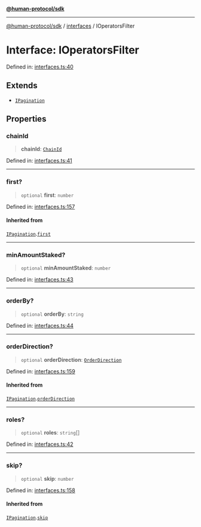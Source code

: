 [**@human-protocol/sdk**](../../README.md)

***

[@human-protocol/sdk](../../modules.md) / [interfaces](../README.md) / IOperatorsFilter

# Interface: IOperatorsFilter

Defined in: [interfaces.ts:40](https://github.com/humanprotocol/human-protocol/blob/d770e8f228f083f5eba0523ebbdff361b3188c3d/packages/sdk/typescript/human-protocol-sdk/src/interfaces.ts#L40)

## Extends

- [`IPagination`](IPagination.md)

## Properties

### chainId

> **chainId**: [`ChainId`](../../enums/enumerations/ChainId.md)

Defined in: [interfaces.ts:41](https://github.com/humanprotocol/human-protocol/blob/d770e8f228f083f5eba0523ebbdff361b3188c3d/packages/sdk/typescript/human-protocol-sdk/src/interfaces.ts#L41)

***

### first?

> `optional` **first**: `number`

Defined in: [interfaces.ts:157](https://github.com/humanprotocol/human-protocol/blob/d770e8f228f083f5eba0523ebbdff361b3188c3d/packages/sdk/typescript/human-protocol-sdk/src/interfaces.ts#L157)

#### Inherited from

[`IPagination`](IPagination.md).[`first`](IPagination.md#first)

***

### minAmountStaked?

> `optional` **minAmountStaked**: `number`

Defined in: [interfaces.ts:43](https://github.com/humanprotocol/human-protocol/blob/d770e8f228f083f5eba0523ebbdff361b3188c3d/packages/sdk/typescript/human-protocol-sdk/src/interfaces.ts#L43)

***

### orderBy?

> `optional` **orderBy**: `string`

Defined in: [interfaces.ts:44](https://github.com/humanprotocol/human-protocol/blob/d770e8f228f083f5eba0523ebbdff361b3188c3d/packages/sdk/typescript/human-protocol-sdk/src/interfaces.ts#L44)

***

### orderDirection?

> `optional` **orderDirection**: [`OrderDirection`](../../enums/enumerations/OrderDirection.md)

Defined in: [interfaces.ts:159](https://github.com/humanprotocol/human-protocol/blob/d770e8f228f083f5eba0523ebbdff361b3188c3d/packages/sdk/typescript/human-protocol-sdk/src/interfaces.ts#L159)

#### Inherited from

[`IPagination`](IPagination.md).[`orderDirection`](IPagination.md#orderdirection)

***

### roles?

> `optional` **roles**: `string`[]

Defined in: [interfaces.ts:42](https://github.com/humanprotocol/human-protocol/blob/d770e8f228f083f5eba0523ebbdff361b3188c3d/packages/sdk/typescript/human-protocol-sdk/src/interfaces.ts#L42)

***

### skip?

> `optional` **skip**: `number`

Defined in: [interfaces.ts:158](https://github.com/humanprotocol/human-protocol/blob/d770e8f228f083f5eba0523ebbdff361b3188c3d/packages/sdk/typescript/human-protocol-sdk/src/interfaces.ts#L158)

#### Inherited from

[`IPagination`](IPagination.md).[`skip`](IPagination.md#skip)
